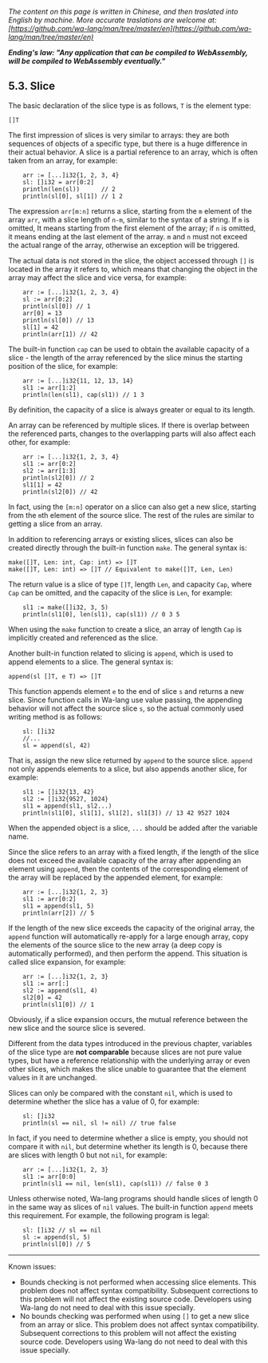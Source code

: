 *The content on this page is written in Chinese, and then traslated into English by machine. More accurate traslations are welcome at: [https://github.com/wa-lang/man/tree/master/en](https://github.com/wa-lang/man/tree/master/en)*

***Ending's law: "Any application that can be compiled to WebAssembly, will be compiled to WebAssembly eventually."***

## 5.3. Slice

The basic declaration of the slice type is as follows, `T` is the element type:
```wa
[]T
```

The first impression of slices is very similar to arrays: they are both sequences of objects of a specific type, but there is a huge difference in their actual behavior. A slice is a partial reference to an array, which is often taken from an array, for example:
```wa
    arr := [...]i32{1, 2, 3, 4}
    sl: []i32 = arr[0:2]
    println(len(sl))      // 2
    println(sl[0], sl[1]) // 1 2
```

The expression `arr[m:n]` returns a slice, starting from the `m` element of the array `arr`, with a slice length of `n-m`, similar to the syntax of a string. If `m` is omitted, It means starting from the first element of the array; if `n` is omitted, it means ending at the last element of the array. `m` and `n` must not exceed the actual range of the array, otherwise an exception will be triggered.

The actual data is not stored in the slice, the object accessed through `[]` is located in the array it refers to, which means that changing the object in the array may affect the slice and vice versa, for example:
```wa
    arr := [...]i32{1, 2, 3, 4}
    sl := arr[0:2]
    println(sl[0]) // 1
    arr[0] = 13
    println(sl[0]) // 13
    sl[1] = 42
    println(arr[1]) // 42
```

The built-in function `cap` can be used to obtain the available capacity of a slice - the length of the array referenced by the slice minus the starting position of the slice, for example:
```wa
    arr := [...]i32{11, 12, 13, 14}
    sl1 := arr[1:2]
    println(len(sl1), cap(sl1)) // 1 3
```

By definition, the capacity of a slice is always greater or equal to its length.

An array can be referenced by multiple slices. If there is overlap between the referenced parts, changes to the overlapping parts will also affect each other, for example:
```wa
    arr := [...]i32{1, 2, 3, 4}
    sl1 := arr[0:2]
    sl2 := arr[1:3]
    println(sl2[0]) // 2
    sl1[1] = 42
    println(sl2[0]) // 42
```

In fact, using the `[m:n]` operator on a slice can also get a new slice, starting from the `m`th element of the source slice. The rest of the rules are similar to getting a slice from an array.

In addition to referencing arrays or existing slices, slices can also be created directly through the built-in function `make`. The general syntax is:
```wa
make([]T, Len: int, Cap: int) => []T
make([]T, Len: int) => []T // Equivalent to make([]T, Len, Len)
```

The return value is a slice of type `[]T`, length `Len`, and capacity `Cap`, where `Cap` can be omitted, and the capacity of the slice is `Len`, for example:
```wa
    sl1 := make([]i32, 3, 5)
    println(sl1[0], len(sl1), cap(sl1)) // 0 3 5
```

When using the `make` function to create a slice, an array of length `Cap` is implicitly created and referenced as the slice.

Another built-in function related to slicing is `append`, which is used to append elements to a slice. The general syntax is:
```wa
append(sl []T, e T) => []T
```

This function appends element `e` to the end of slice `s` and returns a new slice. Since function calls in Wa-lang use value passing, the appending behavior will not affect the source slice `s`, so the actual commonly used writing method is as follows:
```wa
    sl: []i32
    //...
    sl = append(sl, 42)
```

That is, assign the new slice returned by `append` to the source slice. `append` not only appends elements to a slice, but also appends another slice, for example:
```wa
    sl1 := []i32{13, 42}
    sl2 := []i32{9527, 1024}
    sl1 = append(sl1, sl2...)
    println(sl1[0], sl1[1], sl1[2], sl1[3]) // 13 42 9527 1024
```

When the appended object is a slice, `...` should be added after the variable name.

Since the slice refers to an array with a fixed length, if the length of the slice does not exceed the available capacity of the array after appending an element using `append`, then the contents of the corresponding element of the array will be replaced by the appended element, for example:
```wa
    arr := [...]i32{1, 2, 3}
    sl1 := arr[0:2]
    sl1 = append(sl1, 5)
    println(arr[2]) // 5    
```

If the length of the new slice exceeds the capacity of the original array, the `append` function will automatically re-apply for a large enough array, copy the elements of the source slice to the new array (a deep copy is automatically performed), and then perform the append. This situation is called slice expansion, for example:
```wa
    arr := [...]i32{1, 2, 3}
    sl1 := arr[:]
    sl2 := append(sl1, 4)
    sl2[0] = 42
    println(sl1[0]) // 1
```

Obviously, if a slice expansion occurs, the mutual reference between the new slice and the source slice is severed.

Different from the data types introduced in the previous chapter, variables of the slice type are **not comparable** because slices are not pure value types, but have a reference relationship with the underlying array or even other slices, which makes the slice unable to guarantee that the element values ​​in it are unchanged.

Slices can only be compared with the constant `nil`, which is used to determine whether the slice has a value of 0, for example:
```wa
    sl: []i32
    println(sl == nil, sl != nil) // true false
```

In fact, if you need to determine whether a slice is empty, you should not compare it with `nil`, but determine whether its length is 0, because there are slices with length 0 but not `nil`, for example:
```wa
    arr := [...]i32{1, 2, 3}
    sl1 := arr[0:0]
    println(sl1 == nil, len(sl1), cap(sl1)) // false 0 3
```

Unless otherwise noted, Wa-lang programs should handle slices of length 0 in the same way as slices of `nil` values. The built-in function `append` meets this requirement. For example, the following program is legal:
```wa
    sl: []i32 // sl == nil
    sl := append(sl, 5)
    println(sl[0]) // 5
```

---

Known issues:
- Bounds checking is not performed when accessing slice elements. This problem does not affect syntax compatibility. Subsequent corrections to this problem will not affect the existing source code. Developers using Wa-lang do not need to deal with this issue specially.
- No bounds checking was performed when using `[]` to get a new slice from an array or slice. This problem does not affect syntax compatibility. Subsequent corrections to this problem will not affect the existing source code. Developers using Wa-lang do not need to deal with this issue specially.